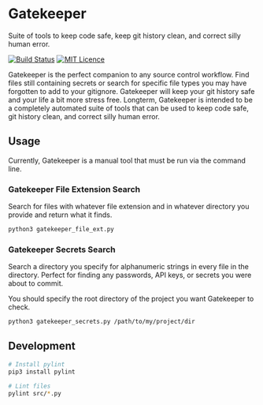 # Gatekeeper

Suite of tools to keep code safe, keep git history clean, and correct silly human error.

[![Build Status](https://travis-ci.com/Justintime50/gatekeeper.svg?branch=master)](https://travis-ci.com/Justintime50/gatekeeper)
[![MIT Licence](https://badges.frapsoft.com/os/mit/mit.svg?v=103)](https://opensource.org/licenses/mit-license.php)

Gatekeeper is the perfect companion to any source control workflow. Find files still containing secrets or search for specific file types you may have forgotten to add to your gitignore. Gatekeeper will keep your git history safe and your life a bit more stress free. Longterm, Gatekeeper is intended to be a completely automated suite of tools that can be used to keep code safe, git history clean, and correct silly human error.

## Usage

Currently, Gatekeeper is a manual tool that must be run via the command line.

### Gatekeeper File Extension Search

Search for files with whatever file extension and in whatever directory you provide and return what it finds.

```bash
python3 gatekeeper_file_ext.py
```

### Gatekeeper Secrets Search

Search a directory you specify for alphanumeric strings in every file in the directory. Perfect for finding any passwords, API keys, or secrets you were about to commit.

You should specify the root directory of the project you want Gatekeeper to check.

```bash
python3 gatekeeper_secrets.py /path/to/my/project/dir
```

## Development

```bash
# Install pylint
pip3 install pylint

# Lint files
pylint src/*.py
```
